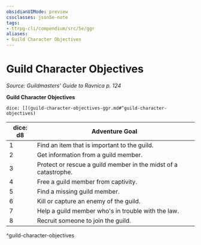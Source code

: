 ```yaml
---
obsidianUIMode: preview
cssclasses: json5e-note
tags:
- ttrpg-cli/compendium/src/5e/ggr
aliases:
- Guild Character Objectives
---
```

# Guild Character Objectives
*Source: Guildmasters' Guide to Ravnica p. 124* 

**Guild Character Objectives**

`dice: [](guild-character-objectives-ggr.md#^guild-character-objectives)`

| dice: d8 | Adventure Goal |
|----------|----------------|
| 1 | Find an item that is important to the guild. |
| 2 | Get information from a guild member. |
| 3 | Protect or rescue a guild member in the midst of a catastrophe. |
| 4 | Free a guild member from captivity. |
| 5 | Find a missing guild member. |
| 6 | Kill or capture an enemy of the guild. |
| 7 | Help a guild member who's in trouble with the law. |
| 8 | Recruit someone to join the guild. |
^guild-character-objectives